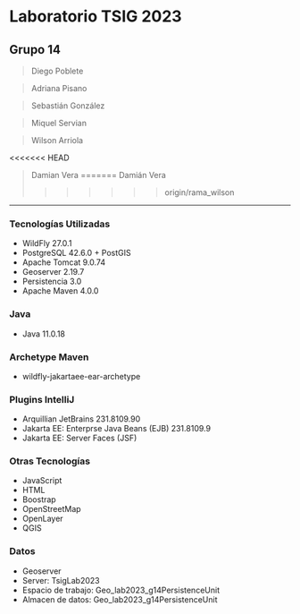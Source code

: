 # Laboratorio TSIG 2023
## Grupo 14

> Diego Poblete 

> Adriana Pisano

> Sebastián González

> Miquel Servian

> Wilson Arriola

<<<<<<< HEAD
> Damian Vera
=======
> Damián Vera
>>>>>>> origin/rama_wilson

****

### **Tecnologías Utilizadas**
* WildFly 27.0.1
* PostgreSQL 42.6.0 + PostGIS
* Apache Tomcat 9.0.74
* Geoserver 2.19.7
* Persistencia 3.0
* Apache Maven 4.0.0

### **Java**
* Java 11.0.18

### **Archetype Maven**
* wildfly-jakartaee-ear-archetype

### **Plugins IntelliJ**
* Arquillian JetBrains 231.8109.90
* Jakarta EE: Enterprse Java Beans (EJB) 231.8109.9
* Jakarta EE: Server Faces (JSF)

### **Otras Tecnologías**
* JavaScript
* HTML
* Boostrap
* OpenStreetMap 
* OpenLayer
* QGIS

### Datos
* Geoserver
* Server: TsigLab2023
* Espacio de trabajo: Geo_lab2023_g14PersistenceUnit
* Almacen de datos: Geo_lab2023_g14PersistenceUnit